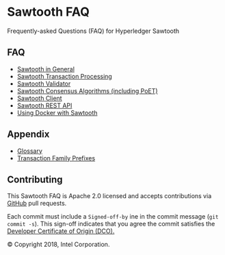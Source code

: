 # Sawtooth FAQ
Frequently-asked Questions (FAQ) for Hyperledger Sawtooth

## FAQ
* [Sawtooth in General](sawtooth.rst)
* [Sawtooth Transaction Processing](transaction-processing.rst)
* [Sawtooth Validator](validator.rst)
* [Sawtooth Consensus Algorithms (including PoET)](consensus.rst)
* [Sawtooth Client](client.rst)
* [Sawtooth REST API](rest.rst)
* [Using Docker with Sawtooth](docker.rst)

## Appendix
* [Glossary](glossary.rst)
* [Transaction Family Prefixes](prefixes.rst)

## Contributing

This Sawtooth FAQ is Apache 2.0 licensed and accepts contributions via
[GitHub](https://github.com/danintel/sawtooth-faq) pull requests.

Each commit must include a `Signed-off-by` ine in the commit message (`git commit -s`). This sign-off indicates that you agree the commit satisfies the [Developer Certificate of Origin (DCO).](https://developercertificate.org/)

© Copyright 2018, Intel Corporation.
